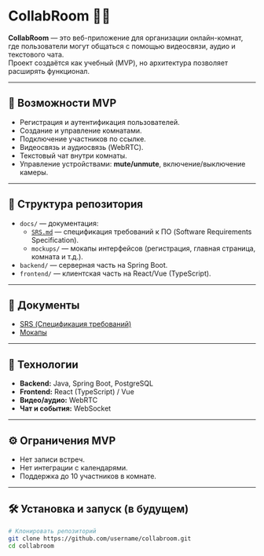 # CollabRoom 🎥💬

**CollabRoom** — это веб-приложение для организации онлайн-комнат, где пользователи могут общаться с помощью видеосвязи, аудио и текстового чата.  
Проект создаётся как учебный (MVP), но архитектура позволяет расширять функционал.

---

## 📌 Возможности MVP
- Регистрация и аутентификация пользователей.
- Создание и управление комнатами.
- Подключение участников по ссылке.
- Видеосвязь и аудиосвязь (WebRTC).
- Текстовый чат внутри комнаты.
- Управление устройствами: **mute/unmute**, включение/выключение камеры.

---

## 📂 Структура репозитория
- `docs/` — документация:
  - [`SRS.md`](docs/SRS.md) — спецификация требований к ПО (Software Requirements Specification).
  - `mockups/` — мокапы интерфейсов (регистрация, главная страница, комната и т.д.).
- `backend/` — серверная часть на Spring Boot.
- `frontend/` — клиентская часть на React/Vue (TypeScript).

---

## 📖 Документы
- [SRS (Спецификация требований)](docs/SRS.md)
- [Мокапы](docs/mockups/)

---

## 🚀 Технологии
- **Backend:** Java, Spring Boot, PostgreSQL
- **Frontend:** React (TypeScript) / Vue
- **Видео/аудио:** WebRTC
- **Чат и события:** WebSocket

---

## ⚙️ Ограничения MVP
- Нет записи встреч.
- Нет интеграции с календарями.
- Поддержка до 10 участников в комнате.

---

## 🛠 Установка и запуск (в будущем)
```bash
# Клонировать репозиторий
git clone https://github.com/username/collabroom.git
cd collabroom
